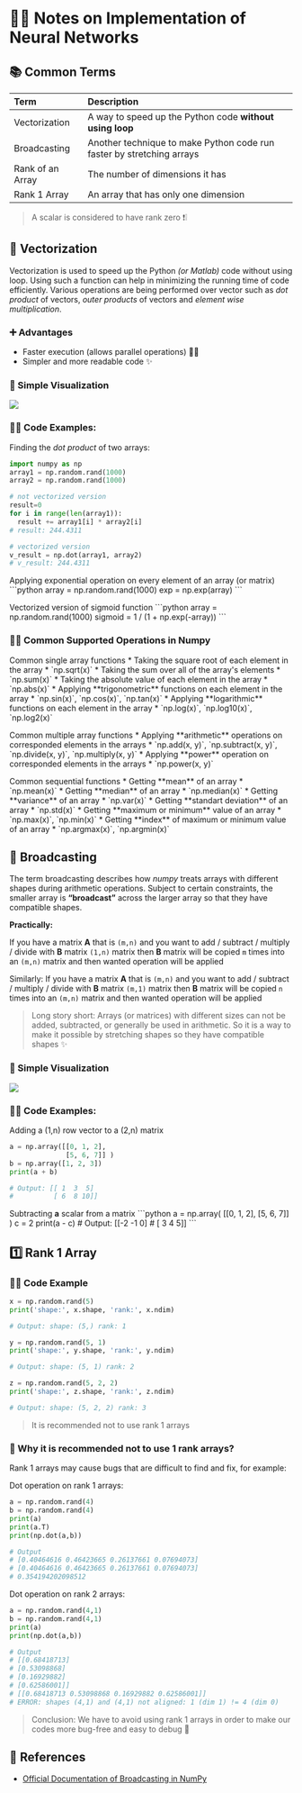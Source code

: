 # 👷‍♀️ Notes on Implementation of Neural Networks

## 📚 Common Terms

| Term | Description |
| :--- | :--- |
| Vectorization | A way to speed up the Python code **without using loop** |
| Broadcasting | Another technique to make Python code run faster by stretching arrays |
| Rank of an Array | The number of dimensions it has |
| Rank 1 Array | An array that has only one dimension |

> A scalar is considered to have rank zero ❗❕

## 🔩 Vectorization

Vectorization is used to speed up the Python _\(or Matlab\)_ code without using loop. Using such a function can help in minimizing the running time of code efficiently. Various operations are being performed over vector such as _dot product_ of vectors, _outer products_ of vectors and _element wise multiplication_.

### ➕ Advantages

* Faster execution \(allows parallel operations\) 👨‍🔧
* Simpler and more readable code :sparkles:

### 👀 Simple Visualization

![](../.gitbook/assets/vectorization.png)

### 👩‍💻 Code Examples:

Finding the _dot product_ of two arrays:

```python
import numpy as np
array1 = np.random.rand(1000)
array2 = np.random.rand(1000)

# not vectorized version
result=0
for i in range(len(array1)):
  result += array1[i] * array2[i]
# result: 244.4311

# vectorized version
v_result = np.dot(array1, array2)
# v_result: 244.4311
```

Applying exponential operation on every element of an array \(or matrix\) \`\`\`python array = np.random.rand\(1000\) exp = np.exp\(array\) \`\`\`

Vectorized version of sigmoid function \`\`\`python array = np.random.rand\(1000\) sigmoid = 1 / \(1 + np.exp\(-array\)\) \`\`\`

### 👩‍💻 Common Supported Operations in Numpy

Common single array functions \* Taking the square root of each element in the array \* \`np.sqrt\(x\)\` \* Taking the sum over all of the array's elements \* \`np.sum\(x\)\` \* Taking the absolute value of each element in the array \* \`np.abs\(x\)\` \* Applying \*\*trigonometric\*\* functions on each element in the array \* \`np.sin\(x\)\`, \`np.cos\(x\)\`, \`np.tan\(x\)\` \* Applying \*\*logarithmic\*\* functions on each element in the array \* \`np.log\(x\)\`, \`np.log10\(x\)\`, \`np.log2\(x\)\`

Common multiple array functions \* Applying \*\*arithmetic\*\* operations on corresponded elements in the arrays \* \`np.add\(x, y\)\`, \`np.subtract\(x, y\)\`, \`np.divide\(x, y\)\`, \`np.multiply\(x, y\)\` \* Applying \*\*power\*\* operation on corresponded elements in the arrays \* \`np.power\(x, y\)\`

Common sequential functions \* Getting \*\*mean\*\* of an array \* \`np.mean\(x\)\` \* Getting \*\*median\*\* of an array \* \`np.median\(x\)\` \* Getting \*\*variance\*\* of an array \* \`np.var\(x\)\` \* Getting \*\*standart deviation\*\* of an array \* \`np.std\(x\)\` \* Getting \*\*maximum or minimum\*\* value of an array \* \`np.max\(x\)\`, \`np.min\(x\)\` \* Getting \*\*index\*\* of maximum or minimum value of an array \* \`np.argmax\(x\)\`, \`np.argmin\(x\)\`

## 💉 Broadcasting

The term broadcasting describes how _numpy_ treats arrays with different shapes during arithmetic operations. Subject to certain constraints, the smaller array is **“broadcast”** across the larger array so that they have compatible shapes.

**Practically:**

If you have a matrix **A** that is `(m,n)` and you want to add / subtract / multiply / divide with **B** matrix `(1,n)` matrix then **B** matrix will be copied `m` times into an `(m,n)` matrix and then wanted operation will be applied

Similarly: If you have a matrix **A** that is `(m,n)` and you want to add / subtract / multiply / divide with **B** matrix `(m,1)` matrix then **B** matrix will be copied `n` times into an `(m,n)` matrix and then wanted operation will be applied

> Long story short: Arrays \(or matrices\) with different sizes can not be added, subtracted, or generally be used in arithmetic. So it is a way to make it possible by stretching shapes so they have compatible shapes :sparkles:

### 👀 Simple Visualization

![](../.gitbook/assets/broadcasting.jpg)

### 👩‍💻 Code Examples:

Adding a \(1,n\) row vector to a \(2,n\) matrix

```python
a = np.array([[0, 1, 2], 
              [5, 6, 7]] )
b = np.array([1, 2, 3])
print(a + b)

# Output: [[ 1  3  5]
#          [ 6  8 10]]
```

Subtracting **a** scalar from a matrix \`\`\`python a = np.array\( \[\[0, 1, 2\], \[5, 6, 7\]\] \) c = 2 print\(a - c\) \# Output: \[\[-2 -1 0\] \# \[ 3 4 5\]\] \`\`\`

## 1️⃣ Rank 1 Array

### 👩‍💻 Code Example

```python
x = np.random.rand(5)
print('shape:', x.shape, 'rank:', x.ndim)

# Output: shape: (5,) rank: 1

y = np.random.rand(5, 1)
print('shape:', y.shape, 'rank:', y.ndim)

# Output: shape: (5, 1) rank: 2

z = np.random.rand(5, 2, 2)
print('shape:', z.shape, 'rank:', z.ndim)

# Output: shape: (5, 2, 2) rank: 3
```

> It is recommended not to use rank 1 arrays

### 🤔 Why it is recommended not to use 1 rank arrays?

Rank 1 arrays may cause bugs that are difficult to find and fix, for example:

Dot operation on rank 1 arrays:

```python
a = np.random.rand(4)
b = np.random.rand(4)
print(a)
print(a.T)
print(np.dot(a,b))

# Output
# [0.40464616 0.46423665 0.26137661 0.07694073]
# [0.40464616 0.46423665 0.26137661 0.07694073]
# 0.354194202098512
```

Dot operation on rank 2 arrays:

```python
a = np.random.rand(4,1)
b = np.random.rand(4,1)
print(a)
print(np.dot(a,b))

# Output
# [[0.68418713]
# [0.53098868]
# [0.16929882]
# [0.62586001]]
# [[0.68418713 0.53098868 0.16929882 0.62586001]]
# ERROR: shapes (4,1) and (4,1) not aligned: 1 (dim 1) != 4 (dim 0)
```

> Conclusion: We have to avoid using rank 1 arrays in order to make our codes more bug-free and easy to debug 🐛

## 🧐 References

* [Official Documentation of Broadcasting in NumPy](https://docs.scipy.org/doc/numpy/user/basics.broadcasting.html)

